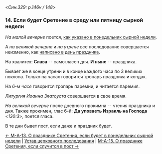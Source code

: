 
<*Син.329: p.146v / 148*>

### 14. Если будет Сретение в среду или пятницу сырной недели

*На малой вечерне* поется, [как указано в понедельник сырной недели](m_a_013.md).

А *на великой вечерне* и *на утрене* все последование совершается неизменно,
как [написано в день праздника](../../../02_february/02_02_SAB.ru.md).

На хвалитех: **Слава** -- самогласен дня. **И ныне** -- праздника. 

Бывает же в конце утрени и в конце каждого часа по 3 великих поклона. 
Только на часах говорится тропарь праздника и кондак.

На *6-м часе* говорится тропарь паремии, и читается паремия.

*Литургия Иоанна Златоуста* совершается в свое время.

*На великой вечерне* после дневного прокимна -- чтения праздника и дня. 
Также прокимен, глас 6-й: **Да уповаеть Израиль на Господа** <*130:3*>, 
поется гласа.

В те дни бывет пост, если даже и праздник будет.

[← М-A-13. О празднике Сретения, если будет в понедельник сырной недели](m_a_013.md)
| [Устав церковного последования](README.md)
| [М-A-15. О празднике Сретения, если случится в пост →](m_a_015.md)

